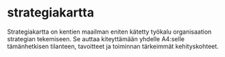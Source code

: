 # strategiakartta
Strategiakartta on kentien maailman eniten kätetty työkalu organisaation
strategian tekemiseen. Se auttaa kiteyttämään yhdelle A4:selle 
tämänhetkisen tilanteen, tavoitteet ja toiminnan tärkeimmät kehityskohteet.
